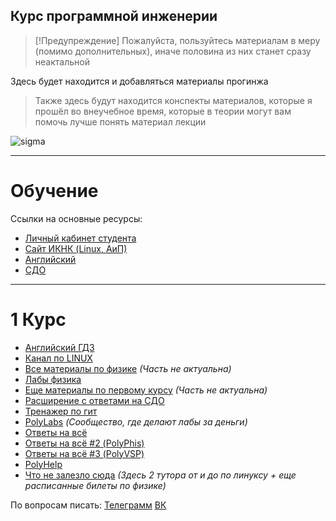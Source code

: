 ## Курс программной инженерии

> [!Предупреждение]
> Пожалуйста, пользуйтесь материалам в меру (помимо дополнительных), иначе половина из них станет сразу неактальной

Здесь будет находится и добавляться материалы прогинжа

> Также здесь будут находится конспекты материалов, которые я прошёл во внеучебное время, которые в теории могут вам помочь лучше понять материал лекции


![sigma](https://i.pinimg.com/originals/c5/52/8e/c5528e6c4bb0a0ed0b7a3fcf127c68a2.gif)

___
# Обучение

Ссылки на основные ресурсы:

- [Личный кабинет студента](https://my.spbstu.ru/)
- [Сайт ИКНК (Linux, АиП)](https://dl.spbstu.ru/my/) 
- [Английский](https://dl-hum.spbstu.ru/my/)
- [СДО](https://lms.spbstu.ru/my/)

___
# 1 Курс

- [Английский ГДЗ](https://disk.yandex.ru/d/YL7u5Q_u_nDqKA?w=1)
- [Канал по LINUX](https://www.youtube.com/channel/UCvRRgjjKvyLNB9yx3oGu2Xw)
- [Все материалы по физике](https://disk.yandex.ru/d/_TJUMCpRQ11MkQ) *(Часть не актуальна)*
- [Лабы физика](https://disk.yandex.ru/d/QWNOW9l4tdbysA)
- [Еще материалы по первому курсу](https://drive.google.com/drive/folders/1L1G-qq5dw2Pr283_14S0u-MGtpamxtCY) *(Часть не актуальна)*
- [Расширение с ответами на СДО](https://syncshare.naloaty.me/)
- [Тренажер по гит](https://learngitbranching.js.org/?locale=ru_RU)
- [PolyLabs](https://vk.com/polylabs) *(Сообщество, где делают лабы за деньги)*
- [Ответы на всё](https://imetspbstu.super.site/)
- [Ответы на всё #2 (PolyPhis)](https://polyphis.ru/)
- [Ответы на всё #3 (PolyVSP)](https://polyvsp.ru/)
- [PolyHelp](https://vk.com/poly_help_spb)
- [Что не залезло сюда](https://drive.google.com/drive/folders/1gwvSy9u-cKbPPnoMkK1wXIm272gR1B76?usp=drive_link) *(Здесь 2 тутора от и до по линуксу + еще расписанные билеты по физике)*


По вопросам писать: [Телеграмм](https://t.me/JDH_LR_994) [ВК](https://vk.com/jdh_lr_994) 